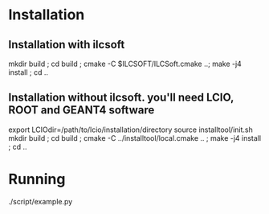 # Installation

## Installation with ilcsoft

mkdir build ; cd build ;
cmake -C $ILCSOFT/ILCSoft.cmake ..;
make -j4 install ;
cd ..

## Installation without ilcsoft. you'll need LCIO, ROOT and GEANT4 software

export LCIOdir=/path/to/lcio/installation/directory
source  installtool/init.sh
mkdir build ; cd build ;
cmake -C ../installtool/local.cmake .. ;
make -j4 install ;
cd ..

# Running

./script/example.py
